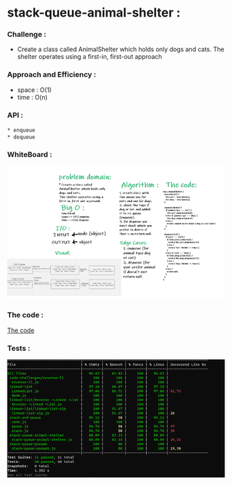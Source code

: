 # stack-queue-animal-shelter  :

### Challenge : 

   * Create a class called AnimalShelter which holds only dogs and cats.
     The shelter operates using a first-in, first-out approach

### Approach and Efficiency :

  * space : O(1) 
  * time : O(n)

### API :
    * enqueue 
    * dequeue

### WhiteBoard : 

![whiteboard](whiteboard12.PNG)

### The code :
[The code](https://github.com/Sukina12/401-data-structures-and-algorithms/blob/main/javascript/stack-queue-animal-shelter/stack-queue-animal-shelter.js)

### Tests :

![The test](test12.PNG)
